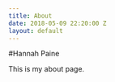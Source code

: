 ```yaml
---
title: About
date: 2018-05-09 22:20:00 Z
layout: default
---
```


#Hannah Paine

This is my about page.
